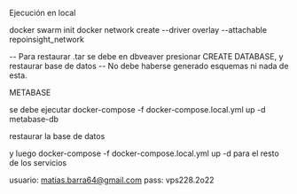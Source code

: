 Ejecución en local

docker swarm init
docker network create --driver overlay --attachable repoinsight_network

-- Para restaurar .tar se debe en dbveaver presionar CREATE DATABASE, y restaurar base de datos
-- No debe haberse generado esquemas ni nada de esta.

METABASE

se debe ejecutar
docker-compose -f docker-compose.local.yml up -d metabase-db

restaurar la base de datos

y luego
docker-compose -f docker-compose.local.yml up -d
para el resto de los servicios

usuario: matias.barra64@gmail.com
pass: vps228.2o22
